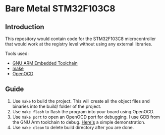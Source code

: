 # Bare Metal STM32F103C8
## Introduction

This repository would contain code for the STM32F103C8 microcontroller that would work at the registry level without using any external libraries.

Tools used:
* [GNU ARM Embedded Toolchain](https://developer.arm.com/tools-and-software/open-source-software/developer-tools/gnu-toolchain)
* [make](https://www.gnu.org/software/make/)
* [OpenOCD](http://openocd.org/)

## Guide
1. Use `make` to build the project. This will create all the object files and binaries into the build/ folder of the project.
2. Use `make flash` to flash the program into your board using OpenOCD.
3. Use `make port` to open an OpenOCD port for debugging. I use GDB from the GNU Arm toolchain to debug. [Here's](https://hackaday.com/2012/09/27/beginners-look-at-on-chip-debugging/) a simple demonstration.
4. Use `make clean` to delete build directory after you are done.
